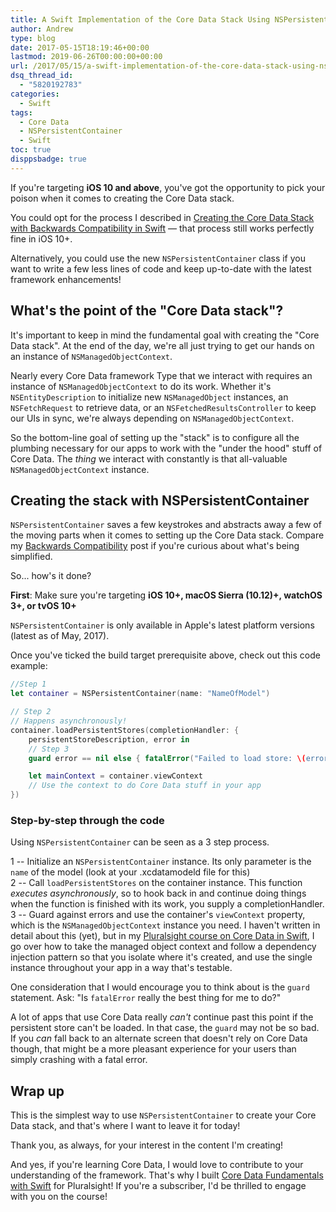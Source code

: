 ```yaml
---
title: A Swift Implementation of the Core Data Stack Using NSPersistentContainer
author: Andrew
type: blog
date: 2017-05-15T18:19:46+00:00
lastmod: 2019-06-26T00:00:00+00:00
url: /2017/05/15/a-swift-implementation-of-the-core-data-stack-using-nspersistentcontainer/
dsq_thread_id:
  - "5820192783"
categories:
  - Swift
tags:
  - Core Data
  - NSPersistentContainer
  - Swift
toc: true
disppsbadge: true
---
```

If you're targeting **iOS 10 and above**, you've got the opportunity to pick your poison when it comes to creating the Core Data stack.

You could opt for the process I described in [Creating the Core Data Stack with Backwards Compatibility in Swift][1] &#8212; that process still works perfectly fine in iOS 10+.

Alternatively, you could use the new `NSPersistentContainer` class if you want to write a few less lines of code and keep up-to-date with the latest framework enhancements!

<a name="the-point" class="jump-target"></a>

## What's the point of the "Core Data stack"?

It's important to keep in mind the fundamental goal with creating the "Core Data stack". At the end of the day, we're all just trying to get our hands on an instance of `NSManagedObjectContext`.

Nearly every Core Data framework Type that we interact with requires an instance of `NSManagedObjectContext` to do its work. Whether it's `NSEntityDescription` to initialize new `NSManagedObject` instances, an `NSFetchRequest` to retrieve data, or an `NSFetchedResultsController` to keep our UIs in sync, we're always depending on `NSManagedObjectContext`.

So the bottom-line goal of setting up the "stack" is to configure all the plumbing necessary for our apps to work with the "under the hood" stuff of Core Data. The *thing* we interact with constantly is that all-valuable `NSManagedObjectContext` instance.

<a name="create" class="jump-target"></a>

## Creating the stack with NSPersistentContainer

`NSPersistentContainer` saves a few keystrokes and abstracts away a few of the moving parts when it comes to setting up the Core Data stack. Compare my [Backwards Compatibility][1] post if you're curious about what's being simplified.

So... how's it done?

**First**: Make sure you're targeting **iOS 10+, macOS Sierra (10.12)+, watchOS 3+, or tvOS 10+**

`NSPersistentContainer` is only available in Apple's latest platform versions (latest as of May, 2017).

Once you've ticked the build target prerequisite above, check out this code example:

```swift
//Step 1
let container = NSPersistentContainer(name: "NameOfModel")

// Step 2
// Happens asynchronously!
container.loadPersistentStores(completionHandler: {
    persistentStoreDescription, error in
    // Step 3
    guard error == nil else { fatalError("Failed to load store: \(error)") }

    let mainContext = container.viewContext
    // Use the context to do Core Data stuff in your app
})
```

<a name="step-by-step" class="jump-target"></a>

### Step-by-step through the code

Using `NSPersistentContainer` can be seen as a 3 step process.

1 -- Initialize an `NSPersistentContainer` instance. Its only parameter is the `name` of the model (look at your .xcdatamodeld file for this)  
2 -- Call `loadPersistentStores` on the container instance. This function _executes asynchronously_, so to hook back in and continue doing things when the function is finished with its work, you supply a completionHandler.  
3 -- Guard against errors and use the container's `viewContext` property, which is the `NSManagedObjectContext` instance you need. I haven't written in detail about this (yet), but in my [Pluralsight course on Core Data in Swift][2], I go over how to take the managed object context and follow a dependency injection pattern so that you isolate where it's created, and use the single instance throughout your app in a way that's testable.

One consideration that I would encourage you to think about is the `guard` statement. Ask: "Is `fatalError` really the best thing for me to do?"

A lot of apps that use Core Data really _can't_ continue past this point if the persistent store can't be loaded. In that case, the `guard` may not be so bad. If you _can_ fall back to an alternate screen that doesn't rely on Core Data though, that might be a more pleasant experience for your users than simply crashing with a fatal error.

<a name="wrap-up" class="jump-target"></a>

## Wrap up

This is the simplest way to use `NSPersistentContainer` to create your Core Data stack, and that's where I want to leave it for today!

Thank you, as always, for your interest in the content I'm creating!

And yes, if you're learning Core Data, I would love to contribute to your understanding of the framework. That's why I built [Core Data Fundamentals with Swift][2] for Pluralsight! If you're a subscriber, I'd be thrilled to engage with you on the course!

<a name="share" class="jump-target"></a>

 [1]: https://www.andrewcbancroft.com/2017/04/16/creating-the-core-data-stack-with-backwards-compatibility-in-swift/
 [2]: http://bit.ly/ps-core-data-swift